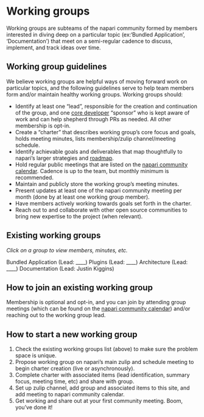 # Working groups 

Working groups are subteams of the napari community formed by members interested in diving deep on a particular topic (ex:‘Bundled Application’, ‘Documentation’) that meet on a semi-regular cadence to discuss, implement, and track ideas over time. 

## Working group guidelines

We believe working groups are helpful ways of moving forward work on particular topics, and the following guidelines serve to help team members form and/or maintain healthy working groups. Working groups should:

- Identify at least one “lead”, responsible for the creation and continuation of the group, and one [core developer](https://napari.org/community/team.html#current-core-developers) “sponsor” who is kept aware of work and can help shepherd through PRs as needed. All other membership is opt-in.
- Create a “charter” that describes working group’s core focus and goals, holds meeting minutes, lists membership/zulip channel/meeting schedule. 
- Identify achievable goals and deliverables that map thoughtfully to napari’s larger strategies and [roadmap](https://napari.org/roadmaps/index.html).
- Hold regular public meetings that are listed on the [napari community calendar](https://napari.org/community/team.html#meeting-schedule). Cadence is up to the team, but monthly minimum is recommended.
- Maintain and publicly store the working group’s meeting minutes.
- Present updates at least one of the napari community meeting per month (done by at least one working group member).
- Have members actively working towards goals set forth in the charter.
- Reach out to and collaborate with other open source communities to bring new expertise to the project (when relevant).

## Existing working groups

_Click on a group to view members, minutes, etc._

Bundled Application (Lead: ____)
Plugins (Lead: ____)
Architecture (Lead: ____)
Documentation (Lead: Justin Kiggins)

## How to join an existing working group

Membership is optional and opt-in, and you can join by attending group meetings (which can be found on the [napari community calendar](https://napari.org/community/team.html#meeting-schedule)) and/or reaching out to the working group lead.

## How to start a new working group

1. Check the existing working groups list (above) to make sure the problem space is unique.
2. Propose working group on napari’s main zulip and schedule meeting to begin charter creation (live or asynchronously).
3. Complete charter with associated items (lead identification, summary focus, meeting time, etc) and share with group.
4. Set up zulip channel, add group and associated items to this site, and add meeting to napari community calendar. 
5. Get working and share out at your first community meeting. Boom, you’ve done it!
